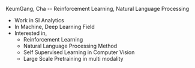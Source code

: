 KeumGang, Cha -- Reinforcement Learning, Natural Language Processing

* Work in SI Analytics
* In Machine, Deep Learning Field
* Interested in, 
  * Reinforcement Learning
  * Natural Language Processing Method
  * Self Supervised Learning in Computer Vision
  * Large Scale Pretraining in multi modality

